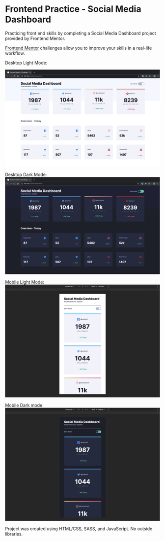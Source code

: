# Frontend Practice - Social Media Dashboard

Practicing front end skills by completing a Social Media Dashboard project provided by Frontend Mentor. 

[Frontend Mentor](https://www.frontendmentor.io) challenges allow you to improve your skills in a real-life workflow.

Desktop Light Mode:

![desktop light mode](./finished-images/desktop-light.png)

Desktop Dark Mode:
![desktop dark mode](./finished-images/desktop-dark.png)

Mobile Light Mode:
![mobile light mode](./finished-images/mobile-light.png)

Mobile Dark mode:
![mobile dark mode](./finished-images/mobile-dark.png)

Project was created using HTML/CSS, SASS, and JavaScript. No outside libraries.